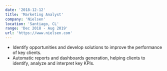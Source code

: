 ```yaml
---
date: '2018-12-12'
title: 'Marketing Analyst'
company: 'Nielsen'
location: 'Santiago, CL'
range: 'Dec 2018 - Aug 2019'
url: 'https://www.nielsen.com'
---
```


- Identify opportunities and develop solutions to improve the performance of key clients.
- Automatic reports and dashboards generation, helping clients to identify, analyze and interpret key KPIs.